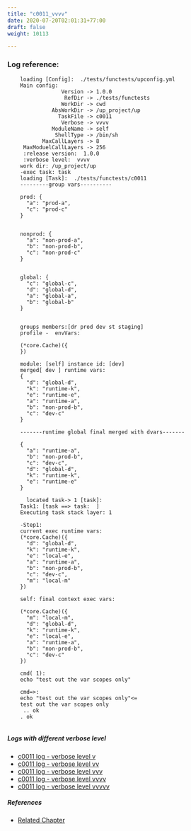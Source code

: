```yaml
---
title: "c0011_vvvv"
date: 2020-07-20T02:01:31+77:00
draft: false
weight: 10113

---
```


### Log reference: <no value>

```
    loading [Config]:  ./tests/functests/upconfig.yml
    Main config:
                 Version -> 1.0.0
                  RefDir -> ./tests/functests
                 WorkDir -> cwd
              AbsWorkDir -> /up_project/up
                TaskFile -> c0011
                 Verbose -> vvvv
              ModuleName -> self
               ShellType -> /bin/sh
           MaxCallLayers -> 8
     MaxModuelCallLayers -> 256
     :release version:  1.0.0
     :verbose level:  vvvv
    work dir: /up_project/up
    -exec task: task
    loading [Task]:  ./tests/functests/c0011
    ---------group vars----------
    
    prod: {
      "a": "prod-a",
      "c": "prod-c"
    }
    
    
    nonprod: {
      "a": "non-prod-a",
      "b": "non-prod-b",
      "c": "non-prod-c"
    }
    
    
    global: {
      "c": "global-c",
      "d": "global-d",
      "a": "global-a",
      "b": "global-b"
    }
    
    
    groups members:[dr prod dev st staging]
    profile -  envVars:
    
    (*core.Cache)({
    })
    
    module: [self] instance id: [dev]
    merged[ dev ] runtime vars:
    {
      "d": "global-d",
      "k": "runtime-k",
      "e": "runtime-e",
      "a": "runtime-a",
      "b": "non-prod-b",
      "c": "dev-c"
    }
    
    -------runtime global final merged with dvars-------
    
    {
      "a": "runtime-a",
      "b": "non-prod-b",
      "c": "dev-c",
      "d": "global-d",
      "k": "runtime-k",
      "e": "runtime-e"
    }
    
      located task-> 1 [task]: 
    Task1: [task ==> task:  ]
    Executing task stack layer: 1
    
    -Step1:
    current exec runtime vars:
    (*core.Cache)({
      "d": "global-d",
      "k": "runtime-k",
      "e": "local-e",
      "a": "runtime-a",
      "b": "non-prod-b",
      "c": "dev-c",
      "m": "local-m"
    })
    
    self: final context exec vars:
    
    (*core.Cache)({
      "m": "local-m",
      "d": "global-d",
      "k": "runtime-k",
      "e": "local-e",
      "a": "runtime-a",
      "b": "non-prod-b",
      "c": "dev-c"
    })
    
    cmd( 1):
    echo "test out the var scopes only"
    
    cmd=>:
    echo "test out the var scopes only"<=
    test out the var scopes only
     .. ok
    . ok
    
```

##### Logs with different verbose level
* [c0011 log - verbose level v](../../logs/c0011_v)
* [c0011 log - verbose level vv](../../logs/c0011_vv)
* [c0011 log - verbose level vvv](../../logs/c0011_vvv)
* [c0011 log - verbose level vvvv](../../logs/c0011_vvvv)
* [c0011 log - verbose level vvvvv](../../logs/c0011_vvvvv)

##### References
* [Related Chapter](../../scope/c0011)
